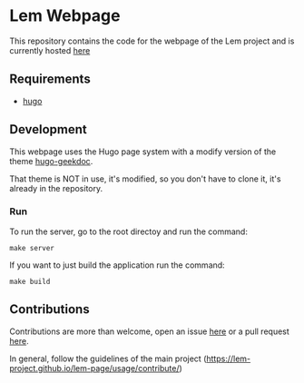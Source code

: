 # Lem Webpage

This repository contains the code for the webpage of the Lem project and is currently hosted [here](https://lem-project.github.io/lem-page/)


## Requirements

- [hugo](https://gohugo.io/installation/)


## Development

This webpage uses the Hugo page system with a modify version of the theme [hugo-geekdoc](https://github.com/thegeeklab/hugo-geekdoc).

That theme is NOT in use, it's modified, so you don't have to clone it, it's already in the repository.

### Run

To run the server, go to the root directoy and run the command:
```
make server
```

If you want to just build the application run the command:

```
make build
```

## Contributions

Contributions are more than welcome, open an issue [here](https://github.com/lem-project/lem-page/issues) or a pull request [here](https://github.com/lem-project/lem-page/pulls).

In general, follow the guidelines of the main project (https://lem-project.github.io/lem-page/usage/contribute/)
